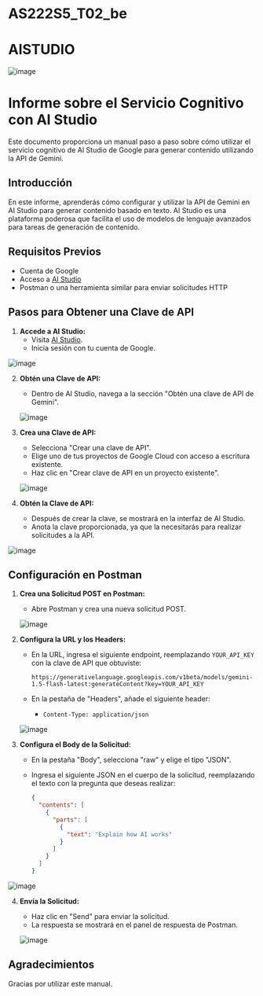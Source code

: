 # AS222S5_T02_be
# AISTUDIO
![image](https://github.com/user-attachments/assets/60846cfd-34ab-4978-80a7-a9f794f811ba)

# Informe sobre el Servicio Cognitivo con AI Studio

Este documento proporciona un manual paso a paso sobre cómo utilizar el servicio cognitivo de AI Studio de Google para generar contenido utilizando la API de Gemini.

## Introducción

En este informe, aprenderás cómo configurar y utilizar la API de Gemini en AI Studio para generar contenido basado en texto. AI Studio es una plataforma poderosa que facilita el uso de modelos de lenguaje avanzados para tareas de generación de contenido.

## Requisitos Previos

- Cuenta de Google
- Acceso a [AI Studio](https://ai.google.dev/aistudio?hl=es-419)
- Postman o una herramienta similar para enviar solicitudes HTTP

## Pasos para Obtener una Clave de API

1. **Accede a AI Studio:**
   - Visita [AI Studio](https://ai.google.dev/aistudio?hl=es-419).
   - Inicia sesión con tu cuenta de Google.

  ![image](https://github.com/user-attachments/assets/3763ece1-af21-47fc-9b0f-707a6a19c858)


2. **Obtén una Clave de API:**
   - Dentro de AI Studio, navega a la sección "Obtén una clave de API de Gemini".

   ![image](https://github.com/user-attachments/assets/90da96ea-5de0-452e-b345-baec2c2e86c9)


3. **Crea una Clave de API:**
   - Selecciona "Crear una clave de API".
   - Elige uno de tus proyectos de Google Cloud con acceso a escritura existente.
   - Haz clic en "Crear clave de API en un proyecto existente".

   ![image](https://github.com/user-attachments/assets/059383aa-2d19-44fc-ba6d-e768234deb25)


4. **Obtén la Clave de API:**
   - Después de crear la clave, se mostrará en la interfaz de AI Studio.
   - Anota la clave proporcionada, ya que la necesitarás para realizar solicitudes a la API.

  ![image](https://github.com/user-attachments/assets/27e98e90-6396-4751-aedb-3558c2b4493e)


## Configuración en Postman

1. **Crea una Solicitud POST en Postman:**
   - Abre Postman y crea una nueva solicitud POST.

   ![image](https://github.com/user-attachments/assets/394e684d-d735-4844-adba-fa26c245caff)


2. **Configura la URL y los Headers:**
   - En la URL, ingresa el siguiente endpoint, reemplazando `YOUR_API_KEY` con la clave de API que obtuviste:

     ```
     https://generativelanguage.googleapis.com/v1beta/models/gemini-1.5-flash-latest:generateContent?key=YOUR_API_KEY
     ```

   - En la pestaña de "Headers", añade el siguiente header:
     - `Content-Type: application/json`

   ![image](https://github.com/user-attachments/assets/e4a61d84-4c81-4536-9648-daf7e5827fcf)


3. **Configura el Body de la Solicitud:**
   - En la pestaña "Body", selecciona "raw" y elige el tipo "JSON".
   - Ingresa el siguiente JSON en el cuerpo de la solicitud, reemplazando el texto con la pregunta que deseas realizar:

     ```json
     {
       "contents": [
         {
           "parts": [
             {
               "text": "Explain how AI works"
             }
           ]
         }
       ]
     }
     ```

  ![image](https://github.com/user-attachments/assets/07409d49-7ad5-459b-b17b-8a0daa7b7bbc)


4. **Envía la Solicitud:**
   - Haz clic en "Send" para enviar la solicitud.
   - La respuesta se mostrará en el panel de respuesta de Postman.

   ![image](https://github.com/user-attachments/assets/fca5be98-d945-49cd-a240-8bbda650fe14)


## Agradecimientos

Gracias por utilizar este manual.
